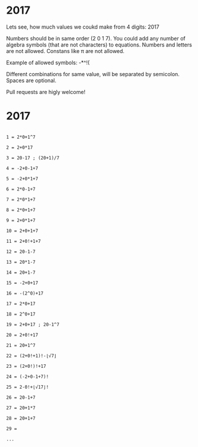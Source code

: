 # 2017

Lets see, how much values we coukd make from 4 digits: 2017

Numbers should be in same order (2 0 1 7). You could add any number of algebra symbols (that are not characters) to equations. Numbers and letters are not allowed. Constans like π are not allowed.

Example of allowed symbols: -*^!(

Different combinations for same value, will be separated by semicolon. Spaces are optional.

Pull requests are higly welcome! 

# 2017

```

1 = 2*0+1^7

2 = 2+0*17

3 = 20-17 ; (20+1)/7

4 = -2+0-1+7

5 = -2+0*1+7

6 = 2*0-1+7

7 = 2*0*1+7

8 = 2*0+1+7

9 = 2+0*1+7

10 = 2+0+1+7

11 = 2+0!+1+7

12 = 20-1-7

13 = 20*1-7

14 = 20+1-7

15 = -2+0+17

16 = -(2^0)+17

17 = 2*0+17

18 = 2^0+17

19 = 2+0+17 ; 20-1^7

20 = 2+0!+17

21 = 20+1^7

22 = (2+0!+1)!-⌊√7⌋

23 = (2+0!)!+17

24 = (-2+0-1+7)!

25 = 2-0!+⌊√17⌋!

26 = 20-1+7

27 = 20+1*7

28 = 20+1+7

29 = 

...
